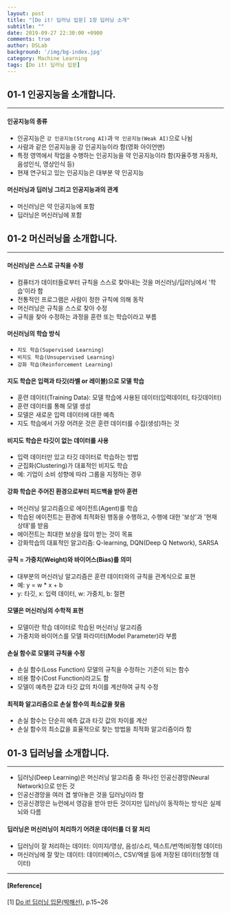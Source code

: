```yaml
---
layout: post
title: "[Do it! 딥러닝 입문] 1장 딥러닝 소개"
subtitle: ""
date: 2019-09-27 22:30:00 +0900
comments: true
author: DSLab
background: '/img/bg-index.jpg'
category: Machine Learning
tags: [Do it! 딥러닝 입문]
---
```


## 01-1 인공지능을 소개합니다.

---

#### 인공지능의 종류
  - 인공지능은 `강 인공지능(Strong AI)`과 `약 인공지능(Weak AI)`으로 나뉨
  - 사람과 같은 인공지능을 강 인공지능이라 함(영화 아이언맨)
  - 특정 영역에서 작업을 수행하는 인공지능을 약 인공지능이라 함(자율주행 자동차, 음성인식, 영상인식 등)
  - 현재 연구되고 있는 인공지능은 대부분 약 인공지능

#### 머신러닝과 딥러닝 그리고 인공지능과의 관계
  - 머신러닝은 약 인공지능에 포함
  - 딥러닝은 머신러닝에 포함


## 01-2 머신러닝을 소개합니다.

---

#### 머신러닝은 스스로 규칙을 수정
  - 컴퓨터가 데이터들로부터 규칙을 스스로 찾아내는 것을 머신러닝/딥러닝에서 '학습'이라 함
  - 전통적인 프로그램은 사람이 정한 규칙에 의해 동작
  - 머신러닝은 규칙을 스스로 찾아 수정
  - 규칙을 찾아 수정하는 과정을 훈련 또는 학습이라고 부름

#### 머신러닝의 학습 방식
  - `지도 학습(Supervised Learning)`
  - `비지도 학습(Unsupervised Learning)`
  - `강화 학습(Reinforcement Learning)`

#### 지도 학습은 입력과 타깃(라벨 or 레이블)으로 모델 학습
  - 훈련 데이터(Training Data): 모델 학습에 사용된 데이터(입력데이터, 타깃데이터)
  - 훈련 데이터를 통해 모델 생성
  - 모델은 새로운 입력 데이터에 대한 예측
  - 지도 학습에서 가장 어려운 것은 훈련 데이터를 수집(생성)하는 것

#### 비지도 학습은 타깃이 없는 데이터를 사용
  - 입력 데이터만 있고 타깃 데이터로 학습하는 방법
  - 군집화(Clustering)가 대표적인 비지도 학습
  - 예: 기업이 소비 성향에 따라 그룹을 지정하는 경우

#### 강화 학습은 주어진 환경으로부터 피드백을 받아 훈련
  - 머신러닝 알고리즘으로 에이전트(Agent)를 학습
  - 학습된 에이전트는 환경에 최적화된 행동을 수행하고, 수행에 대한 '보상'과 '현재 상태'를 받음
  - 에이전트는 최대한 보상을 많이 받는 것이 목표
  - 강화학습의 대표적인 알고리즘: Q-learning, DQN(Deep Q Network), SARSA

#### 규칙 = 가중치(Weight)와 바이어스(Bias)를 의미
  - 대부분의 머신러닝 알고리즘은 훈련 데이터와의 규칙을 관계식으로 표현
  - 예: y = w * x + b
  - y: 타깃, x: 입력 데이터, w: 가중치, b: 절편

#### 모델은 머신러닝의 수학적 표현
  - 모델이란 학습 데이터로 학습된 머신러닝 알고리즘
  - 가중치와 바이어스를 모델 파라미터(Model Parameter)라 부름

#### 손실 함수로 모델의 규칙을 수정
  - 손실 함수(Loss Function) 모델의 규칙을 수정하는 기준이 되는 함수
  - 비용 함수(Cost Function)라고도 함
  - 모델이 예측한 값과 타깃 값의 차이를 계산하여 규칙 수정

#### 최적화 알고리즘으로 손실 함수의 최소값을 찾음
  - 손실 함수는 단순히 예측 값과 타깃 값의 차이를 계산
  - 손실 함수의 최소값을 효율적으로 찾는 방법을 최적화 알고리즘이라 함


## 01-3 딥러닝을 소개합니다.

---

  - 딥러닝(Deep Learning)은 머신러닝 알고리즘 중 하나인 인공신경망(Neural Network)으로 만든 것
  - 인공신경망을 여러 겹 쌓아놓은 것을 딥러닝이라 함
  - 인공신경망은 뉴런에서 영감을 받아 만든 것이지만 딥러닝이 동작하는 방식은 실제 뇌와 다름

#### 딥러닝은 머신러닝이 처리하기 어려운 데이터를 더 잘 처리
  - 딥러닝이 잘 처리하는 데이터: 이미지/영상, 음성/소리, 텍스트/번역(비정형 데이터)
  - 머신러닝에 잘 맞는 데이터: 데이터베이스, CSV/엑셀 등에 저장된 데이터(정형 데이터)

---

#### [Reference]

[1] [Do it! 딥러닝 입문(박해선)](http://www.kyobobook.co.kr/product/detailViewKor.laf?ejkGb=KOR&mallGb=KOR&barcode=9791163031093&orderClick=LAG&Kc=), p.15~26
